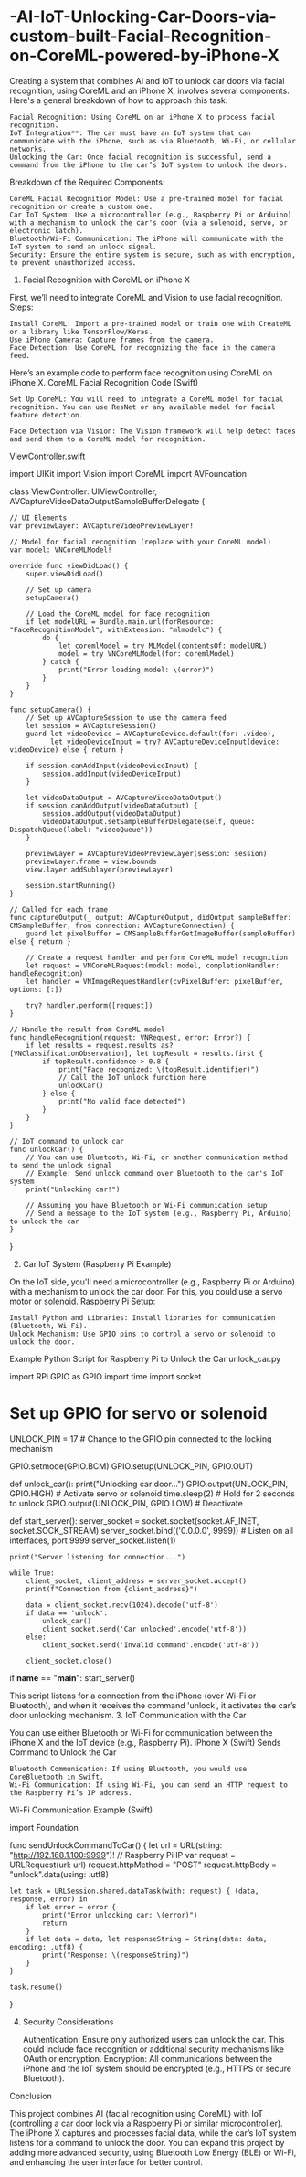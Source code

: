 # -AI-IoT-Unlocking-Car-Doors-via-custom-built-Facial-Recognition-on-CoreML-powered-by-iPhone-X
Creating a system that combines AI and IoT to unlock car doors via facial recognition, using CoreML and an iPhone X, involves several components. Here's a general breakdown of how to approach this task:

    Facial Recognition: Using CoreML on an iPhone X to process facial recognition.
    IoT Integration**: The car must have an IoT system that can communicate with the iPhone, such as via Bluetooth, Wi-Fi, or cellular networks.
    Unlocking the Car: Once facial recognition is successful, send a command from the iPhone to the car’s IoT system to unlock the doors.

Breakdown of the Required Components:

    CoreML Facial Recognition Model: Use a pre-trained model for facial recognition or create a custom one.
    Car IoT System: Use a microcontroller (e.g., Raspberry Pi or Arduino) with a mechanism to unlock the car's door (via a solenoid, servo, or electronic latch).
    Bluetooth/Wi-Fi Communication: The iPhone will communicate with the IoT system to send an unlock signal.
    Security: Ensure the entire system is secure, such as with encryption, to prevent unauthorized access.

1. Facial Recognition with CoreML on iPhone X

First, we’ll need to integrate CoreML and Vision to use facial recognition.
Steps:

    Install CoreML: Import a pre-trained model or train one with CreateML or a library like TensorFlow/Keras.
    Use iPhone Camera: Capture frames from the camera.
    Face Detection: Use CoreML for recognizing the face in the camera feed.

Here’s an example code to perform face recognition using CoreML on iPhone X.
CoreML Facial Recognition Code (Swift)

    Set Up CoreML: You will need to integrate a CoreML model for facial recognition. You can use ResNet or any available model for facial feature detection.

    Face Detection via Vision: The Vision framework will help detect faces and send them to a CoreML model for recognition.

ViewController.swift

import UIKit
import Vision
import CoreML
import AVFoundation

class ViewController: UIViewController, AVCaptureVideoDataOutputSampleBufferDelegate {
    
    // UI Elements
    var previewLayer: AVCaptureVideoPreviewLayer!
    
    // Model for facial recognition (replace with your CoreML model)
    var model: VNCoreMLModel!

    override func viewDidLoad() {
        super.viewDidLoad()
        
        // Set up camera
        setupCamera()
        
        // Load the CoreML model for face recognition
        if let modelURL = Bundle.main.url(forResource: "FaceRecognitionModel", withExtension: "mlmodelc") {
            do {
                let coremlModel = try MLModel(contentsOf: modelURL)
                model = try VNCoreMLModel(for: coremlModel)
            } catch {
                print("Error loading model: \(error)")
            }
        }
    }
    
    func setupCamera() {
        // Set up AVCaptureSession to use the camera feed
        let session = AVCaptureSession()
        guard let videoDevice = AVCaptureDevice.default(for: .video),
              let videoDeviceInput = try? AVCaptureDeviceInput(device: videoDevice) else { return }
        
        if session.canAddInput(videoDeviceInput) {
            session.addInput(videoDeviceInput)
        }
        
        let videoDataOutput = AVCaptureVideoDataOutput()
        if session.canAddOutput(videoDataOutput) {
            session.addOutput(videoDataOutput)
            videoDataOutput.setSampleBufferDelegate(self, queue: DispatchQueue(label: "videoQueue"))
        }
        
        previewLayer = AVCaptureVideoPreviewLayer(session: session)
        previewLayer.frame = view.bounds
        view.layer.addSublayer(previewLayer)
        
        session.startRunning()
    }
    
    // Called for each frame
    func captureOutput(_ output: AVCaptureOutput, didOutput sampleBuffer: CMSampleBuffer, from connection: AVCaptureConnection) {
        guard let pixelBuffer = CMSampleBufferGetImageBuffer(sampleBuffer) else { return }
        
        // Create a request handler and perform CoreML model recognition
        let request = VNCoreMLRequest(model: model, completionHandler: handleRecognition)
        let handler = VNImageRequestHandler(cvPixelBuffer: pixelBuffer, options: [:])
        
        try? handler.perform([request])
    }
    
    // Handle the result from CoreML model
    func handleRecognition(request: VNRequest, error: Error?) {
        if let results = request.results as? [VNClassificationObservation], let topResult = results.first {
            if topResult.confidence > 0.8 {
                print("Face recognized: \(topResult.identifier)")
                // Call the IoT unlock function here
                unlockCar()
            } else {
                print("No valid face detected")
            }
        }
    }
    
    // IoT command to unlock car
    func unlockCar() {
        // You can use Bluetooth, Wi-Fi, or another communication method to send the unlock signal
        // Example: Send unlock command over Bluetooth to the car's IoT system
        print("Unlocking car!")
        
        // Assuming you have Bluetooth or Wi-Fi communication setup
        // Send a message to the IoT system (e.g., Raspberry Pi, Arduino) to unlock the car
    }
}

2. Car IoT System (Raspberry Pi Example)

On the IoT side, you'll need a microcontroller (e.g., Raspberry Pi or Arduino) with a mechanism to unlock the car door. For this, you could use a servo motor or solenoid.
Raspberry Pi Setup:

    Install Python and Libraries: Install libraries for communication (Bluetooth, Wi-Fi).
    Unlock Mechanism: Use GPIO pins to control a servo or solenoid to unlock the door.

Example Python Script for Raspberry Pi to Unlock the Car
unlock_car.py

import RPi.GPIO as GPIO
import time
import socket

# Set up GPIO for servo or solenoid
UNLOCK_PIN = 17  # Change to the GPIO pin connected to the locking mechanism

GPIO.setmode(GPIO.BCM)
GPIO.setup(UNLOCK_PIN, GPIO.OUT)

def unlock_car():
    print("Unlocking car door...")
    GPIO.output(UNLOCK_PIN, GPIO.HIGH)  # Activate servo or solenoid
    time.sleep(2)  # Hold for 2 seconds to unlock
    GPIO.output(UNLOCK_PIN, GPIO.LOW)  # Deactivate

def start_server():
    server_socket = socket.socket(socket.AF_INET, socket.SOCK_STREAM)
    server_socket.bind(('0.0.0.0', 9999))  # Listen on all interfaces, port 9999
    server_socket.listen(1)
    
    print("Server listening for connection...")
    
    while True:
        client_socket, client_address = server_socket.accept()
        print(f"Connection from {client_address}")
        
        data = client_socket.recv(1024).decode('utf-8')
        if data == 'unlock':
            unlock_car()
            client_socket.send('Car unlocked'.encode('utf-8'))
        else:
            client_socket.send('Invalid command'.encode('utf-8'))
        
        client_socket.close()

if __name__ == "__main__":
    start_server()

This script listens for a connection from the iPhone (over Wi-Fi or Bluetooth), and when it receives the command 'unlock', it activates the car’s door unlocking mechanism.
3. IoT Communication with the Car

You can use either Bluetooth or Wi-Fi for communication between the iPhone X and the IoT device (e.g., Raspberry Pi).
iPhone X (Swift) Sends Command to Unlock the Car

    Bluetooth Communication: If using Bluetooth, you would use CoreBluetooth in Swift.
    Wi-Fi Communication: If using Wi-Fi, you can send an HTTP request to the Raspberry Pi’s IP address.

Wi-Fi Communication Example (Swift)

import Foundation

func sendUnlockCommandToCar() {
    let url = URL(string: "http://192.168.1.100:9999")!  // Raspberry Pi IP
    var request = URLRequest(url: url)
    request.httpMethod = "POST"
    request.httpBody = "unlock".data(using: .utf8)

    let task = URLSession.shared.dataTask(with: request) { (data, response, error) in
        if let error = error {
            print("Error unlocking car: \(error)")
            return
        }
        if let data = data, let responseString = String(data: data, encoding: .utf8) {
            print("Response: \(responseString)")
        }
    }

    task.resume()
}

4. Security Considerations

    Authentication: Ensure only authorized users can unlock the car. This could include face recognition or additional security mechanisms like OAuth or encryption.
    Encryption: All communications between the iPhone and the IoT system should be encrypted (e.g., HTTPS or secure Bluetooth).

Conclusion

This project combines AI (facial recognition using CoreML) with IoT (controlling a car door lock via a Raspberry Pi or similar microcontroller). The iPhone X captures and processes facial data, while the car’s IoT system listens for a command to unlock the door. You can expand this project by adding more advanced security, using Bluetooth Low Energy (BLE) or Wi-Fi, and enhancing the user interface for better control.

